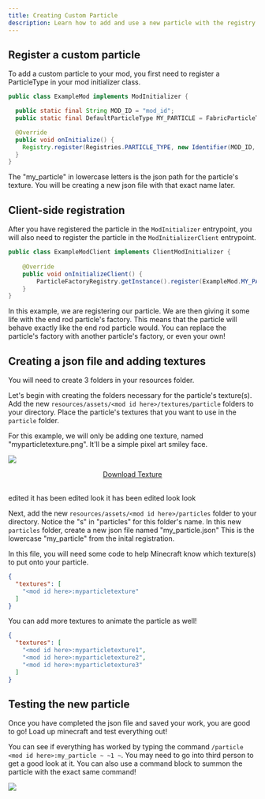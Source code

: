 ```yaml
---
title: Creating Custom Particle
description: Learn how to add and use a new particle with the registry.
---
```


## Register a custom particle

To add a custom particle to your mod, you first need to register a ParticleType in your mod initializer class. 

```java
public class ExampleMod implements ModInitializer {

  public static final String MOD_ID = "mod_id";
  public static final DefaultParticleType MY_PARTICLE = FabricParticleTypes.simple();

  @Override
  public void onInitialize() {
    Registry.register(Registries.PARTICLE_TYPE, new Identifier(MOD_ID, "my_particle"), MY_PARTICLE);
  }
}
```

The "my_particle" in lowercase letters is the json path for the particle's texture. You will be creating a new json file with that exact name later.

## Client-side registration

After you have registered the particle in the `ModInitializer` entrypoint, you will also need to register the particle in the `ModInitializerClient` entrypoint.

```java
public class ExampleModClient implements ClientModInitializer {
    
    @Override
    public void onInitializeClient() {
        ParticleFactoryRegistry.getInstance().register(ExampleMod.MY_PARTICLE, EndRodParticle.Factory::new);
    }
}
```

In this example, we are registering our particle. We are then giving it some life with the end rod particle's factory. This means that the particle will behave exactly like the end rod particle would. You can replace the particle's factory with another particle's factory, or even your own!

## Creating a json file and adding textures

You will need to create 3 folders in your resources folder.

Let's begin with creating the folders necessary for the particle's texture(s). Add the new `resources/assets/<mod id here>/textures/particle` folders to your directory. Place the particle's textures that you want to use in the `particle` folder.

For this example, we will only be adding one texture, named "myparticletexture.png". It'll be a simple pixel art smiley face.

![](/misc/creating_particles_0.png)

<div align="center">
    <a target="_blank" href="/misc/creating_particles_0_small.png">Download Texture</a>
</div>
<br>

edited it has been edited look it has been edited look look

Next, add the new `resources/assets/<mod id here>/particles` folder to your directory. Notice the "s" in "particles" for this folder's name. In this new `particles` folder, create a new json file named "my_particle.json" This is the lowercase "my_particle" from the inital registration.

In this file, you will need some code to help Minecraft know which texture(s) to put onto your particle.

```json
{
  "textures": [
    "<mod id here>:myparticletexture"
  ]
}
```

You can add more textures to animate the particle as well!

```json
{
  "textures": [
    "<mod id here>:myparticletexture1",
    "<mod id here>:myparticletexture2",
    "<mod id here>:myparticletexture3"
  ]
}
```

## Testing the new particle

Once you have completed the json file and saved your work, you are good to go! Load up minecraft and test everything out! 

You can see if everything has worked by typing the command `/particle <mod id here>:my_particle ~ ~1 ~`. You may need to go into third person to get a good look at it. You can also use a command block to summon the particle with the exact same command!

![](/misc/creating_particles_1.png)

